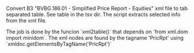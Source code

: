 
Convert B3 "BVBG.186.01 - Simplified Price Report - Equities" xml file to tab separated table. See table in the tsv dir.
The script extracts selected info from the xml file.

The job is done by the funcion ´xml2table()´ that depends on ´from xml.dom import minidom´. 
The xml nodes are found by the tagname 'PricRpt' using ´xmldoc.getElementsByTagName('PricRpt')´
